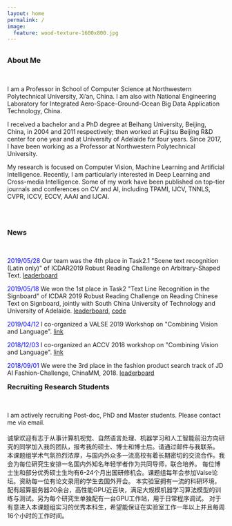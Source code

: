```yaml
---
layout: home
permalink: /
image:
  feature: wood-texture-1600x800.jpg
---
```

<br/>
<div class="tiles" style="clear:both">
  <div class="nullborder"></div>
  <h3 class="newtitle_newnews" style="margin-top: 0;">About Me</h3>
</div>
<div class="tiles">
  <br/>
  <!-- left:9.2%;//将此模块的left：100px改为相对距离 modified by liqiang&leitao 2019/07/05 -->
  <!-- 注意不要将left放在tite中，tite在其它页面也在使用 modified by liqiang&leitao 2019/07/08 -->
  <div class="tile" style="left:9.2%;" >
    <p class="post-excerpt_" >I am a Professor in School of Computer Science at Northwestern Polytechnical University, Xi’an, China. I am also with National Engineering Laboratory for Integrated Aero-Space-Ground-Ocean Big Data Application Technology, China.</p>
  </div><!-- /.tile -->

  <div class="tile" style="left:9.2%;" >
    <p class="post-excerpt_" >I received a bachelor and a PhD degree at Beihang University, Beijing, China, in 2004 and 2011 respectively; then worked at Fujitsu Beijing R&D center for one year and at University of Adelaide for four years. Since 2017, I have been working as a Professor at Northwestern Polytechnical University. </p>
  </div><!-- /.tile -->
  <div class="tile" style="left:9.2%;" >
    <p class="post-excerpt_" >My research is focused on Computer Vision, Machine Learning and Artificial Intelligence. Recently, I am particularly interested in Deep Learning and Cross-media Intelligence. Some of my work have been published on top-tier journals and conferences on CV and AI, including TPAMI, IJCV, TNNLS, CVPR, ICCV, ECCV, AAAI and IJCAI.</p>
    <br/>
  </div><!-- /.tile -->
  <br/>
  <br/>
  <!-- news -->
  <div class="tiles" style="clear:both">
    <div class="nullborder"></div>
    <h3 class="newtitle_newnews" style="margin-top: 0;">News</h3>
  </div>
  <div class="tiles">
  <!-- news -->
  <br/>
  <div class="tiles">
      <div class="tile" style="left:9.2%;" >
        <p class="post-excerpt_" > <font color="blue">2019/05/28</font> Our team was the 4th place in Task2.1 "Scene text recognition (Latin only)" of ICDAR2019 Robust Reading Challenge on Arbitrary-Shaped Text. <a href="https://rrc.cvc.uab.es/files/ICDAR2019-ArT1.pdf">leaderboard</a></p>
      </div><!-- /.tile -->
      <div class="tile" style="left:9.2%;" >
        <p class="post-excerpt_" > <font color="blue">2019/05/18</font> We won the 1st place in Task2 "Text Line Recognition in the Signboard" of ICDAR 2019 Robust Reading Challenge on Reading Chinese Text on Signboard, jointly with South China University of Technology and University of Adelaide. <a href="https://rrc.cvc.uab.es/files/ICDAR2019-ReCTS.pdf">leaderboard</a>, 
        <a href="https://github.com/wangpengnorman/SAR-Strong-Baseline-for-Text-Recognition">code</a></p>
      </div><!-- /.tile -->
      <div class="tile" style="left:9.2%;"  >
        <p class="post-excerpt_" > <font color="blue">2019/04/12</font> I co-organized a VALSE 2019 Workshop on "Combining Vision and Language". <a href="http://qi-wu.me/accv_v2l/home.html">link</a></p>
      </div>
      <div class="tile" style="left:9.2%;" >
        <p class="post-excerpt_" > <font color="blue">2018/12/03</font> I co-organized an ACCV 2018 workshop on "Combining Vision and Language". <a href="http://qi-wu.me/accv_v2l/home.html">link</a></p>
      </div>
      <div class="tile" style="left:9.2%;" >
        <p class="post-excerpt_" > <font color="blue">2018/09/01</font> We were the 3rd place in the fashion product search track of JD AI Fashion-Challenge, ChinaMM, 2018. <a href="https://fashion-challenge.github.io/rank.html">leaderboard</a>  </p>
      </div><!-- /.tile -->
      <!-- Recruiting Research Students -->
      <div class="tiles" style="clear:both">
        <div class="nullborder"></div>
        <h3 class="newtitle_newnews" style="margin-top: 0;">Recruiting Research Students</h3>
      </div>
      <div class="tiles">
      <br/>
        <div class="tile" style="left:9.2%;">
          <p class="post-excerpt_">
          I am actively recruiting Post-doc, PhD and Master students. Please contact me via email. 
            <br/>
            <br/>
            诚挚欢迎有志于从事计算机视觉、自然语言处理、机器学习和人工智能前沿方向研究的同学加入我的团队，报考我的硕士、博士和博士后。请通过邮件与我联系。
            本课题组学术气氛热烈浓厚，与国内外众多一流高校有着长期密切的交流合作。我会为每位研究生安排一名国内外知名年轻学者作为共同导师，联合培养。
            每位博士生和部分优秀硕士生均有6-24个月出国研修机会。课题组每年会参加Valse论坛。资助每一位有论文录用的学生去国外开会。
            本实验室拥有一流的科研环境，配有超算服务器20余台，高性能GPU近百块，满足大规模机器学习算法模型的训练与测试。另为每个研究生单独配有一台GPU工作站，用于日常程序调试。 
            对于有意进入本课题组实习的优秀本科生，希望能保证在实验室工作一年以上并且每周16个小时的工作时间。
          </p>
        </div><!-- /.tile -->
      </div>
      <!-- tiles -->
  </div><!-- /.tiles -->


